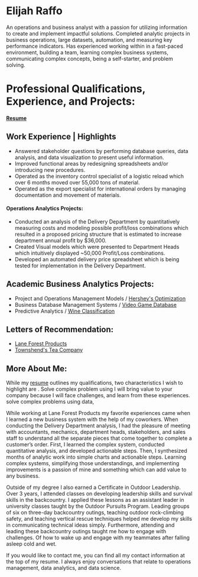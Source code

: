 # Elijah Raffo  
An operations and business analyst with a passion for utilizing information to create and implement impactful solutions. Completed analytic projects in business operations, large datasets, automation, and measuring key performance indicators. Has experienced working within in a fast-paced environment, building a team, learning complex business systems, communicating complex concepts, being a self-starter, and problem solving. 

# Professional Qualifications, Experience, and Projects:
#### [Resume](eliraffo.github.io/AlphaResume_ERaffo(2019).pdf)

## Work Experience | Highlights
- Answered stakeholder questions by performing database queries, data analysis, and data visualization to present useful information.
- Improved functional areas by redesigning spreadsheets and/or introducing new procedures.
- Operated as the inventory control specialist of a logistic reload which over 6 months moved over 55,000 tons of material.
- Operated as the export specialist for international orders by managing documentation and movement of materials.

#### Operations Analytics Projects:
- Conducted an analysis of the Delivery Department by quantitatively measuring costs and modeling possible profit/loss combinations which resulted in a proposed pricing structure that is estimated to increase department annual profit by $36,000.
- Created Visual models which were presented to Department Heads which intuitively displayed ~50,000 Profit/Loss combinations.
- Developed an automated delivery price spreadsheet which is being tested for implementation in the Delivery Department.

## Academic Business Analytics Projects:
- Project and Operations Management Models / [Hershey's Optimization](eliraffo.github.io/OBA466)
- Business Database Management Systems / [Video Game Database](eliraffo.github.io/OBA444)
- Predictive Analytics / [Wine Classification](eliraffo.github.io/OBA410)

## Letters of Recommendation:
- [Lane Forest Products](eliraffo.github.io/LOR_LaneForest.PDF)
- [Townshend's Tea Company](eliraffo.github.io/LOR_Townshends.PDF)

## More About Me:
While my [resume](eliraffo.github.io/AlphaResume_ERaffo(2019).pdf) outlines my qualifications, two characteristics I wish to highlight are . Solve complex problem using  I will bring value to your company because I will face challenges, and learn from these experiences. solve complex problems using data, [](=250x250)

While working at Lane Forest Products my favorite experiences came when I learned a new business system with the help of my coworkers. When conducting the Delivery Department analysis, I had the pleasure of meeting with accountants, mechanics, department heads, stakeholders, and sales staff to understand all the separate pieces that come together to complete a customer’s order. First, I learned the complex system, conducted quantitative analysis, and developed actionable steps. Then, I synthesized months of analytic work into simple charts and actionable steps. Learning complex systems, simplifying those understandings, and implementing improvements is a passion of mine and something which can add value to any business.

Outside of my degree I also earned a Certificate in Outdoor Leadership. Over 3 years, I attended classes on developing leadership skills and survival skills in the backcountry. I applied these lessons as an assistant leader in university classes taught by the Outdoor Pursuits Program. Leading groups of six on three-day backcountry outings, teaching outdoor rock-climbing safety, and teaching vertical rescue techniques helped me develop my skills in communicating technical ideas simply. Furthermore, attending and leading these backcountry outings taught me how to engage with challenges. Of how to wake up and engage with my teammates after falling asleep cold and wet.

If you would like to contact me, you can find all my contact information at the top of my resume. I always enjoy conversations that relate to operations management, data analytics, and data science.
